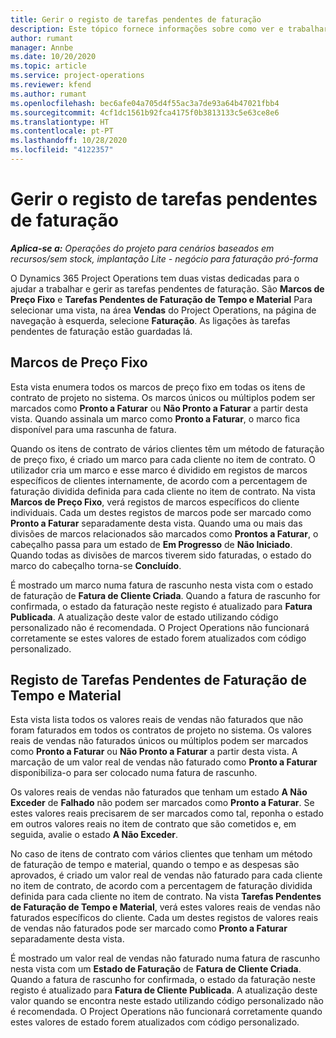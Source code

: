 ```yaml
---
title: Gerir o registo de tarefas pendentes de faturação
description: Este tópico fornece informações sobre como ver e trabalhar com tarefas pendentes de faturação no Project Operations.
author: rumant
manager: Annbe
ms.date: 10/20/2020
ms.topic: article
ms.service: project-operations
ms.reviewer: kfend
ms.author: rumant
ms.openlocfilehash: bec6afe04a705d4f55ac3a7de93a64b47021fbb4
ms.sourcegitcommit: 4cf1dc1561b92fca4175f0b3813133c5e63ce8e6
ms.translationtype: HT
ms.contentlocale: pt-PT
ms.lasthandoff: 10/28/2020
ms.locfileid: "4122357"
---
```

# <a name="manage-the-billing-backlog"></a>Gerir o registo de tarefas pendentes de faturação

_**Aplica-se a:** Operações do projeto para cenários baseados em recursos/sem stock, implantação Lite - negócio para faturação pró-forma_

O Dynamics 365 Project Operations tem duas vistas dedicadas para o ajudar a trabalhar e gerir as tarefas pendentes de faturação. São **Marcos de Preço Fixo** e **Tarefas Pendentes de Faturação de Tempo e Material** Para selecionar uma vista, na área **Vendas** do Project Operations, na página de navegação à esquerda, selecione **Faturação**. As ligações às tarefas pendentes de faturação estão guardadas lá.

## <a name="fixed-price-milestones"></a>Marcos de Preço Fixo

Esta vista enumera todos os marcos de preço fixo em todas os itens de contrato de projeto no sistema. Os marcos únicos ou múltiplos podem ser marcados como **Pronto a Faturar** ou **Não Pronto a Faturar** a partir desta vista. Quando assinala um marco como **Pronto a Faturar**, o marco fica disponível para uma rascunha de fatura.

Quando os itens de contrato de vários clientes têm um método de faturação de preço fixo, é criado um marco para cada cliente no item de contrato. O utilizador cria um marco e esse marco é dividido em registos de marcos específicos de clientes internamente, de acordo com a percentagem de faturação dividida definida para cada cliente no item de contrato. Na vista **Marcos de Preço Fixo**, verá registos de marcos específicos do cliente individuais. Cada um destes registos de marcos pode ser marcado como **Pronto a Faturar** separadamente desta vista. Quando uma ou mais das divisões de marcos relacionados são marcados como **Prontos a Faturar**, o cabeçalho passa para um estado de **Em Progresso** de **Não Iniciado**. Quando todas as divisões de marcos tiverem sido faturadas, o estado do marco do cabeçalho torna-se **Concluído**.

É mostrado um marco numa fatura de rascunho nesta vista com o estado de faturação de **Fatura de Cliente Criada**. Quando a fatura de rascunho for confirmada, o estado da faturação neste registo é atualizado para **Fatura Publicada**. A atualização deste valor de estado utilizando código personalizado não é recomendada. O Project Operations não funcionará corretamente se estes valores de estado forem atualizados com código personalizado.

## <a name="time-and-material-billing-backlog"></a>Registo de Tarefas Pendentes de Faturação de Tempo e Material

Esta vista lista todos os valores reais de vendas não faturados que não foram faturados em todos os contratos de projeto no sistema. Os valores reais de vendas não faturados únicos ou múltiplos podem ser marcados como **Pronto a Faturar** ou **Não Pronto a Faturar** a partir desta vista. A marcação de um valor real de vendas não faturado como **Pronto a Faturar** disponibiliza-o para ser colocado numa fatura de rascunho.

Os valores reais de vendas não faturados que tenham um estado **A Não Exceder** de **Falhado** não podem ser marcados como **Pronto a Faturar**. Se estes valores reais precisarem de ser marcados como tal, reponha o estado em outros valores reais no item de contrato que são cometidos e, em seguida, avalie o estado **A Não Exceder**.

No caso de itens de contrato com vários clientes que tenham um método de faturação de tempo e material, quando o tempo e as despesas são aprovados, é criado um valor real de vendas não faturado para cada cliente no item de contrato, de acordo com a percentagem de faturação dividida definida para cada cliente no item de contrato. Na vista **Tarefas Pendentes de Faturação de Tempo e Material**, verá estes valores reais de vendas não faturados específicos do cliente. Cada um destes registos de valores reais de vendas não faturados pode ser marcado como **Pronto a Faturar** separadamente desta vista.

É mostrado um valor real de vendas não faturado numa fatura de rascunho nesta vista com um **Estado de Faturação** de **Fatura de Cliente Criada**. Quando a fatura de rascunho for confirmada, o estado da faturação neste registo é atualizado para **Fatura de Cliente Publicada**. A atualização deste valor quando se encontra neste estado utilizando código personalizado não é recomendada. O Project Operations não funcionará corretamente quando estes valores de estado forem atualizados com código personalizado.
